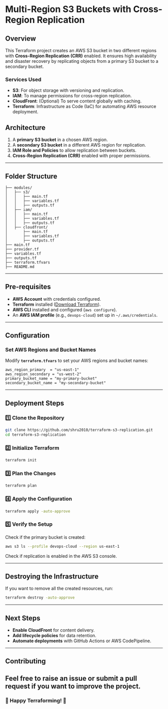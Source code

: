 # Multi-Region S3 Buckets with Cross-Region Replication

## Overview
This Terraform project creates an AWS S3 bucket in two different regions with **Cross-Region Replication (CRR)** enabled. It ensures high availability and disaster recovery by replicating objects from a primary S3 bucket to a secondary bucket.

### **Services Used**
- **S3**: For object storage with versioning and replication.
- **IAM**: To manage permissions for cross-region replication.
- **CloudFront**: (Optional) To serve content globally with caching.
- **Terraform**: Infrastructure as Code (IaC) for automating AWS resource deployment.

## **Architecture**
1. A **primary S3 bucket** in a chosen AWS region.
2. A **secondary S3 bucket** in a different AWS region for replication.
3. **IAM Role and Policies** to allow replication between buckets.
4. **Cross-Region Replication (CRR)** enabled with proper permissions.

---

## **Folder Structure**
```
├── modules/
│   ├── s3/
│   │   ├── main.tf
│   │   ├── variables.tf
│   │   ├── outputs.tf
│   ├── iam/
│   │   ├── main.tf
│   │   ├── variables.tf
│   │   ├── outputs.tf
│   ├── cloudfront/
│       ├── main.tf
│       ├── variables.tf
│       ├── outputs.tf
├── main.tf
├── provider.tf
├── variables.tf
├── outputs.tf
├── terraform.tfvars
├── README.md
```

---

## **Pre-requisites**
- **AWS Account** with credentials configured.
- **Terraform** installed ([Download Terraform](https://www.terraform.io/downloads)).
- **AWS CLI** installed and configured (`aws configure`).
- An **AWS IAM profile** (e.g., `devops-cloud`) set up in `~/.aws/credentials`.

---

## **Configuration**
### **Set AWS Regions and Bucket Names**
Modify **`terraform.tfvars`** to set your AWS regions and bucket names:
```hcl
aws_region_primary  = "us-east-1"
aws_region_secondary = "us-west-2"
primary_bucket_name = "my-primary-bucket"
secondary_bucket_name = "my-secondary-bucket"
```

---

## **Deployment Steps**
### **1️⃣ Clone the Repository**
```sh
git clone https://github.com/shru2010/terraform-s3-replication.git
cd terraform-s3-replication
```

### **2️⃣ Initialize Terraform**
```sh
terraform init
```

### **3️⃣ Plan the Changes**
```sh
terraform plan
```

### **4️⃣ Apply the Configuration**
```sh
terraform apply -auto-approve
```

### **5️⃣ Verify the Setup**
Check if the primary bucket is created:
```sh
aws s3 ls --profile devops-cloud --region us-east-1
```
Check if replication is enabled in the AWS S3 console.

---

## **Destroying the Infrastructure**
If you want to remove all the created resources, run:
```sh
terraform destroy -auto-approve
```

---

## **Next Steps**
- **Enable CloudFront** for content delivery.
- **Add lifecycle policies** for data retention.
- **Automate deployments** with GitHub Actions or AWS CodePipeline.

---

## **Contributing**
Feel free to raise an issue or submit a pull request if you want to improve the project.
---

### 🎯 Happy Terraforming! 🚀